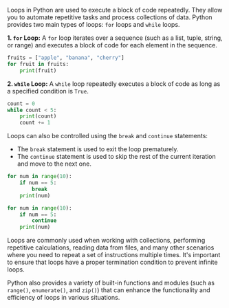 Loops in Python are used to execute a block of code repeatedly. They allow you to automate repetitive tasks and process collections of data. Python provides two main types of loops: `for` loops and `while` loops.

**1. `for` Loop:**
A `for` loop iterates over a sequence (such as a list, tuple, string, or range) and executes a block of code for each element in the sequence.

```python
fruits = ["apple", "banana", "cherry"]
for fruit in fruits:
    print(fruit)
```

**2. `while` Loop:**
A `while` loop repeatedly executes a block of code as long as a specified condition is `True`.

```python
count = 0
while count < 5:
    print(count)
    count += 1
```

Loops can also be controlled using the `break` and `continue` statements:

- The `break` statement is used to exit the loop prematurely.
- The `continue` statement is used to skip the rest of the current iteration and move to the next one.

```python
for num in range(10):
    if num == 5:
        break
    print(num)

for num in range(10):
    if num == 5:
        continue
    print(num)
```

Loops are commonly used when working with collections, performing repetitive calculations, reading data from files, and many other scenarios where you need to repeat a set of instructions multiple times. It's important to ensure that loops have a proper termination condition to prevent infinite loops.

Python also provides a variety of built-in functions and modules (such as `range()`, `enumerate()`, and `zip()`) that can enhance the functionality and efficiency of loops in various situations.
